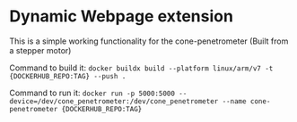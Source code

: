 # Dynamic Webpage extension

This is a simple working functionality for the cone-penetrometer (Built from a stepper motor)

Command to build it:
`docker buildx build --platform linux/arm/v7 -t {DOCKERHUB_REPO:TAG} --push .`

Command to run it:
`docker run -p 5000:5000 --device=/dev/cone_penetrometer:/dev/cone_penetrometer --name cone-penetrometer {DOCKERHUB_REPO:TAG}`

